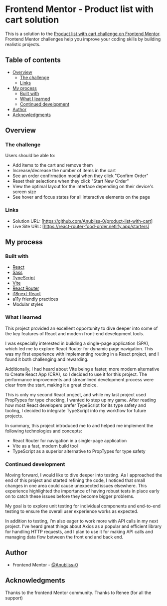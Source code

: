# Frontend Mentor - Product list with cart solution

This is a solution to the [Product list with cart challenge on Frontend Mentor](https://www.frontendmentor.io/challenges/product-list-with-cart-5MmqLVAp_d). Frontend Mentor challenges help you improve your coding skills by building realistic projects. 

## Table of contents

- [Overview](#overview)
  - [The challenge](#the-challenge)
  - [Links](#links)
- [My process](#my-process)
  - [Built with](#built-with)
  - [What I learned](#what-i-learned)
  - [Continued development](#continued-development)
- [Author](#author)
- [Acknowledgments](#acknowledgments)

## Overview

### The challenge

Users should be able to:

- Add items to the cart and remove them
- Increase/decrease the number of items in the cart
- See an order confirmation modal when they click "Confirm Order"
- Reset their selections when they click "Start New Order"
- View the optimal layout for the interface depending on their device's screen size
- See hover and focus states for all interactive elements on the page

### Links

- Solution URL: [https://github.com/Anubliss-0/product-list-with-cart]
- Live Site URL: [https://react-router-food-order.netlify.app/starters]

## My process

### Built with

- [React](https://react.dev/)
- [Sass](https://sass-lang.com/)
- [TypeScript](https://www.typescriptlang.org/)
- [Vite](https://vitejs.dev/)
- [React Router](https://reactrouter.com/en/main)
- [i18next-React](https://react.i18next.com/)
- a11y friendly practices
- Modular styles

### What I learned

This project provided an excellent opportunity to dive deeper into some of the key features of React and modern front-end development tools.

I was especially interested in building a single-page application (SPA), which led me to explore React Router for dynamic page navigation. This was my first experience with implementing routing in a React project, and I found it both challenging and rewarding.

Additionally, I had heard about Vite being a faster, more modern alternative to Create React App (CRA), so I decided to use it for this project. The performance improvements and streamlined development process were clear from the start, making it a great choice.

This is only my second React project, and while my last project used PropTypes for type checking, I wanted to step up my game. After reading how most React developers prefer TypeScript for its type safety and tooling, I decided to integrate TypeScript into my workflow for future projects.

In summary, this project introduced me to and helped me implement the following technologies and concepts:

-	React Router for navigation in a single-page application
-	Vite as a fast, modern build tool
-	TypeScript as a superior alternative to PropTypes for type safety

### Continued development

Moving forward, I would like to dive deeper into testing. As I approached the end of this project and started refining the code, I noticed that small changes in one area could cause unexpected issues elsewhere. This experience highlighted the importance of having robust tests in place early on to catch these issues before they become bigger problems.

My goal is to explore unit testing for individual components and end-to-end testing to ensure the overall user experience works as expected.

In addition to testing, I’m also eager to work more with API calls in my next project. I’ve heard great things about Axios as a popular and efficient library for handling HTTP requests, and I plan to use it for making API calls and managing data flow between the front end and back end.

## Author

- Frontend Mentor - [@Anubliss-0](https://www.frontendmentor.io/profile/Anubliss-0)

## Acknowledgments

Thanks to the frontend Mentor community.
Thanks to Renee (for all the support)
